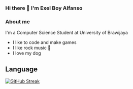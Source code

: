 ### Hi there 👋 I'm Exel Boy Alfanso

### About me
I'm a Computer Science Student at University of Brawijaya
* I like to code and make games 
* I like rock music 🎸
* I love my dog
          
## Language 
<!--
**ExelCoeg/ExelCoeg** is a ✨ _special_ ✨ repository because its `README.md` (this file) appears on your GitHub profile.

Here are some ideas to get you started:

- 🔭 I’m currently working on ...
- 🌱 I’m currently learning ...
- 👯 I’m looking to collaborate on ...
- 🤔 I’m looking for help with ...
- 💬 Ask me about ...
- 📫 How to reach me: ...
- 😄 Pronouns: ...
- ⚡ Fun fact: ...
-->
[![GitHub Streak](https://github-readme-streak-stats.herokuapp.com/?user=ExelCoeg)](https://git.io/streak-stats)
